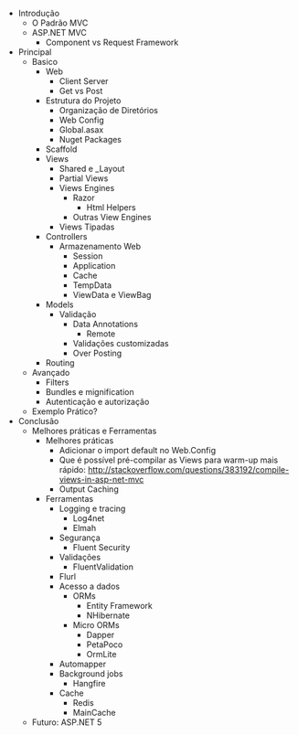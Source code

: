 - Introdução
  - O Padrão MVC
  - ASP.NET MVC
    - Component vs Request Framework
- Principal
  - Basico
    - Web
      - Client Server
      - Get vs Post
    - Estrutura do Projeto
      - Organização de Diretórios
      - Web Config
      - Global.asax
      - Nuget Packages
    - Scaffold
    - Views
      - Shared e _Layout 
      - Partial Views
      - Views Engines
        - Razor
          - Html Helpers
        - Outras View Engines
      - Views Tipadas
    - Controllers
      - Armazenamento Web
        - Session
        - Application
        - Cache
        - TempData
        - ViewData e ViewBag
    - Models
      - Validação
        - Data Annotations
          - Remote
        - Validações customizadas
        - Over Posting
    - Routing
  - Avançado
    - Filters
    - Bundles e mignification
    - Autenticação e autorização
  - Exemplo Prático?
- Conclusão
  - Melhores práticas e Ferramentas
    - Melhores práticas
      - Adicionar o import default no Web.Config
      - Que é possível pré-compilar as Views para warm-up mais rápido: http://stackoverflow.com/questions/383192/compile-views-in-asp-net-mvc
      - Output Caching
    - Ferramentas
      - Logging e tracing
        - Log4net
        - Elmah
      - Segurança
        - Fluent Security
      - Validações
        - FluentValidation
      - Flurl
      - Acesso a dados
        - ORMs
          - Entity Framework
          - NHibernate
        - Micro ORMs
          - Dapper
          - PetaPoco
          - OrmLite
      - Automapper
      - Background jobs
        - Hangfire
      - Cache
        - Redis
        - MainCache
  - Futuro: ASP.NET 5
